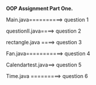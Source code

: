 **OOP Assignment Part One.**

Main.java==========> question 1

questionII.java====> question 2

rectangle.java ====> question 3

Fan.java===========> question 4

Calendartest.java==> question 5

Time.java =========> question 6
